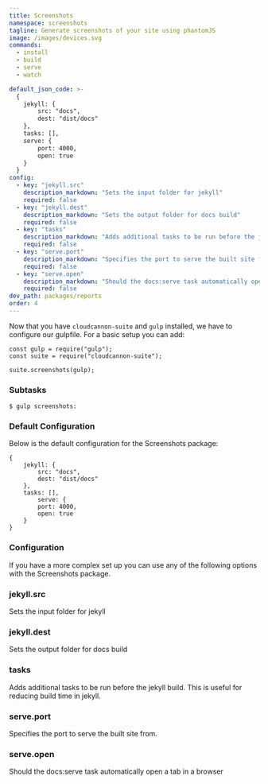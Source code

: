 ```yaml
---
title: Screenshots
namespace: screenshots
tagline: Generate screenshots of your site using phantomJS
image: /images/devices.svg
commands:
  - install
  - build
  - serve
  - watch

default_json_code: >-
  {
  	jekyll: {
  		src: "docs",
  		dest: "dist/docs"
  	},
  	tasks: [],
  	serve: {
  		port: 4000,
  		open: true
  	}
  }
config:
  - key: "jekyll.src"
    description_markdown: "Sets the input folder for jekyll"
    required: false
  - key: "jekyll.dest"
    description_markdown: "Sets the output folder for docs build"
    required: false
  - key: "tasks"
    description_markdown: "Adds additional tasks to be run before the jekyll build. This is useful for reducing build time in jekyll."
    required: false
  - key: "serve.port"
    description_markdown: "Specifies the port to serve the built site from."
    required: false
  - key: "serve.open"
    description_markdown: "Should the docs:serve task automatically open a tab in a browser"
    required: false
dev_path: packages/reports
order: 4
---
```


Now that you have `cloudcannon-suite` and `gulp` installed, we have to configure our gulpfile. For a basic setup you can add:

```
const gulp = require("gulp");
const suite = require("cloudcannon-suite");

suite.screenshots(gulp);
```

### Subtasks

```
$ gulp screenshots:
```

### Default Configuration

Below is the default configuration for the Screenshots package:

```
{
    jekyll: {
        src: "docs",
        dest: "dist/docs"
    },
    tasks: [],
        serve: {
        port: 4000,
        open: true
    }
}
```

### Configuration

If you have a more complex set up you can use any of the following options with the Screenshots package.

### jekyll.src

Sets the input folder for jekyll

### jekyll.dest

Sets the output folder for docs build

### tasks

Adds additional tasks to be run before the jekyll build. This is useful for reducing build time in jekyll.

### serve.port

Specifies the port to serve the built site from.

### serve.open

Should the docs:serve task automatically open a tab in a browser

&nbsp;